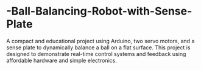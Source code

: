 # -Ball-Balancing-Robot-with-Sense-Plate
A compact and educational project using Arduino, two servo motors, and a sense plate to dynamically balance a ball on a flat surface. This project is designed to demonstrate real-time control systems and feedback using affordable hardware and simple electronics.
